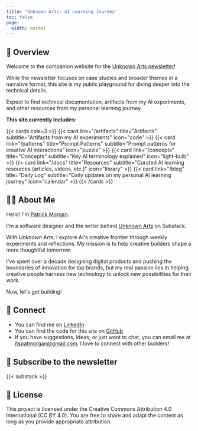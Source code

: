 ```yaml
---
title: 'Unknown Arts: AI Learning Journey'
toc: false
page:
  width: normal
---
```


## 📖 Overview

Welcome to the companion website for the [Unknown Arts newsletter](https://www.unknownarts.co)! 

While the newsletter focuses on case studies and broader themes in a narrative format, this site is my public playground for diving deeper into the technical details.

Expect to find technical documentation, artifacts from my AI experiments, and other resources from my personal learning journey.

**This site currently includes:**

{{< cards cols=3 >}}
  {{< card link="/artifacts" title="Artifacts" subtitle="Artifacts from my AI experiments" icon="code" >}}
  {{< card link="/patterns" title="Prompt Patterns" subtitle="Prompt patterns for creative AI interactions" icon="puzzle" >}}
  {{< card link="/concepts" title="Concepts" subtitle="Key AI terminology explained" icon="light-bulb" >}}
  {{< card link="/docs" title="Resources" subtitle="Curated AI learning resources (articles, videos, etc.)" icon="library" >}}
  {{< card link="/blog" title="Daily Log" subtitle="Daily updates on my personal AI learning journey" icon="calendar" >}}
{{< /cards >}}

## 👨‍💻 About Me

Hello! I'm [Patrick Morgan](https://itspatmorgan.com).

I'm a software designer and the writer behind [Unknown Arts](https://www.unknownarts.co) on Substack.

With *Unknown Arts*, I explore AI's creative frontier through weekly experiments and reflections. My mission is to help creative builders shape a more thoughtful tomorrow.

I've spent over a decade designing digital products and pushing the boundaries of innovation for top brands, but my real passion lies in helping creative people harness new technology to unlock new possibilities for their work.

Now, let's get building!

## 🔗 Connect

- You can find me on [LinkedIn](https://www.linkedin.com/in/itspatmorgan/)
- You can find the code for this site on [GitHub](https://github.com/itspatmorgan/unknown-arts-ai)
- If you have suggestions, ideas, or just want to chat, you can email me at itspatmorgan@gmail.com. I love to connect with other builders!

## 💌 Subscribe to the newsletter

{{< substack >}}

## 📄 License

This project is licensed under the Creative Commons Attribution 4.0 International (CC BY 4.0). You are free to share and adapt the content as long as you provide appropriate attribution.